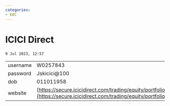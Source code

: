 ```yaml
---
categories:
- KBC
---
```

# ICICI Direct

`9 Jul 2023, 12:57` 

|     |     |
| --- | --- |
| username | W0257843 |
| password | Jskicici@100 |
| dob | 011011958 |
| website | [https://secure.icicidirect.com/trading/equity/portfoliodetail](https://secure.icicidirect.com/trading/equity/portfoliodetail)<br> |